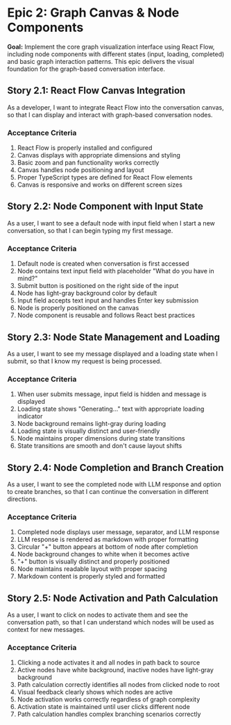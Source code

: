 # Epic 2: Graph Canvas & Node Components

**Goal:** Implement the core graph visualization interface using React Flow, including node components with different states (input, loading, completed) and basic graph interaction patterns. This epic delivers the visual foundation for the graph-based conversation interface.

## Story 2.1: React Flow Canvas Integration

As a developer,
I want to integrate React Flow into the conversation canvas,
so that I can display and interact with graph-based conversation nodes.

### Acceptance Criteria

1. React Flow is properly installed and configured
2. Canvas displays with appropriate dimensions and styling
3. Basic zoom and pan functionality works correctly
4. Canvas handles node positioning and layout
5. Proper TypeScript types are defined for React Flow elements
6. Canvas is responsive and works on different screen sizes

## Story 2.2: Node Component with Input State

As a user,
I want to see a default node with input field when I start a new conversation,
so that I can begin typing my first message.

### Acceptance Criteria

1. Default node is created when conversation is first accessed
2. Node contains text input field with placeholder "What do you have in mind?"
3. Submit button is positioned on the right side of the input
4. Node has light-gray background color by default
5. Input field accepts text input and handles Enter key submission
6. Node is properly positioned on the canvas
7. Node component is reusable and follows React best practices

## Story 2.3: Node State Management and Loading

As a user,
I want to see my message displayed and a loading state when I submit,
so that I know my request is being processed.

### Acceptance Criteria

1. When user submits message, input field is hidden and message is displayed
2. Loading state shows "Generating..." text with appropriate loading indicator
3. Node background remains light-gray during loading
4. Loading state is visually distinct and user-friendly
5. Node maintains proper dimensions during state transitions
6. State transitions are smooth and don't cause layout shifts

## Story 2.4: Node Completion and Branch Creation

As a user,
I want to see the completed node with LLM response and option to create branches,
so that I can continue the conversation in different directions.

### Acceptance Criteria

1. Completed node displays user message, separator, and LLM response
2. LLM response is rendered as markdown with proper formatting
3. Circular "+" button appears at bottom of node after completion
4. Node background changes to white when it becomes active
5. "+" button is visually distinct and properly positioned
6. Node maintains readable layout with proper spacing
7. Markdown content is properly styled and formatted

## Story 2.5: Node Activation and Path Calculation

As a user,
I want to click on nodes to activate them and see the conversation path,
so that I can understand which nodes will be used as context for new messages.

### Acceptance Criteria

1. Clicking a node activates it and all nodes in path back to source
2. Active nodes have white background, inactive nodes have light-gray background
3. Path calculation correctly identifies all nodes from clicked node to root
4. Visual feedback clearly shows which nodes are active
5. Node activation works correctly regardless of graph complexity
6. Activation state is maintained until user clicks different node
7. Path calculation handles complex branching scenarios correctly
